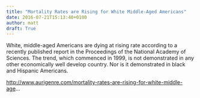 ```yaml
---
title: "Mortality Rates are Rising for White Middle-Aged Americans"
date: 2016-07-21T15:13:40+0100
author: matt
draft: True
---
```

White, middle-aged Americans are dying at rising rate according to a recently published report in the Proceedings of the National Academy of Sciences. The trend, which commenced in 1999, is not demonstrated in any other economically well develop country. Nor is it demonstrated in black and Hispanic Americans.

http://www.aurigenre.com/mortality-rates-are-rising-for-white-middle-age...
